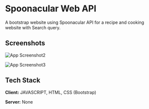 
# Spoonacular Web API

A bootstrap website using Spoonacular API for a recipe and cooking website with Search query.



## Screenshots

![App Screenshot2](https://cdn.discordapp.com/attachments/439078769613864960/1221836376559845436/image.png)

![App Screenshot3](https://cdn.discordapp.com/attachments/439078769613864960/1221836502904999946/image.png)


## Tech Stack

**Client:** JAVASCRIPT, HTML, CSS (Bootstrap)

**Server:** None

